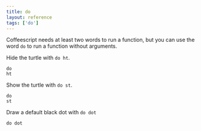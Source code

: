 ```yaml
---
title: do
layout: reference
tags: ['do']
---
```


Coffeescript needs at least two words to run a function, but
you can use the word <code>do</code> to run a function without
arguments.

Hide the turtle with <code>do ht</code>.

<code class="jumbo" data-before="pause 3"><span data-dfn="just do it">do</span> ht</code>

Show the turtle with <code>do st</code>.

<code class="jumbo" data-before="do ht; pen red; fd 50">do st</code>

Draw a default black dot with <code>do dot</code>

<code class="jumbo">do dot</code>

